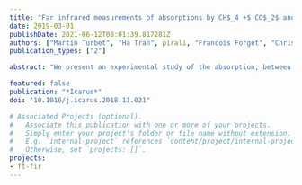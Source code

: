 ```yaml
---
title: "Far infrared measurements of absorptions by CH$_4 +$ CO$_2$ and H$_2 +$ CO$_2$ mixtures and implications for greenhouse warming on early Mars"
date: 2019-03-01
publishDate: 2021-06-12T08:01:39.817281Z
authors: ["Martin Turbet", "Ha Tran", pirali, "Francois Forget", "Christian Boulet", "Jean-Michel Hartmann"]
publication_types: ["2"]

abstract: "We present an experimental study of the absorption, between 40 and 640 cm<sup>-1</sup>, by CO<sub>2</sub>, CH<sub>4</sub> and H<sub>2</sub> gases as well as by H<sub>2</sub> + CO<sub>2</sub> and CH<sub>4</sub> + CO<sub>2</sub> mixtures at room temperature. A Fourier transform spectrometer associated to a multi-pass cell, whose optics were adjusted to obtain a 152 m path length, were used to record transmission spectra at total pressures up to about 0.98 bar. These measurements provide information concerning the collision-induced absorption (CIA) bands as well as about the wing of the CO<sub>2</sub> 15 mu m band. Our results for the CIAs of pure gases are, within uncertainties, in agreement with previous determinations, validating our experimental and data analysis procedures. We then consider the CIAs by H<sub>2</sub> + CO<sub>2</sub> and CH<sub>4</sub> + CO<sub>2</sub> and the low frequency wing of the pure CO<sub>2</sub> 15 mu m band, for which there are, to our knowledge, no previous measurements. We confirm experimentally the theoretical prediction of Wordsworth et al. (2017) that the H<sub>2</sub> + CO<sub>2</sub> and CH<sub>4</sub> + CO<sub>2</sub> CIAs are significantly stronger in the 50-550 cm<sup>-1</sup> region than those of H<sub>2</sub> + N<sub>2</sub> and CH<sub>4</sub> + N<sub>2</sub>, respectively. However, we find that the shape and the strength of these recorded CIAs differ from the aforementioned predictions. For the pure CO<sub>2</sub> line-wings, we show that both the chi-factor deduced from measurements near 4 mu m and a line-mixing model very well describe the observed strongly sub-Lorentzian behavior in the 500-600 cm<sup>-1</sup> region. These experimental results open renewed perspectives for studies of the past climate of Mars and extrasolar analogues."

featured: false
publication: "*Icarus*"
doi: "10.1016/j.icarus.2018.11.021"

# Associated Projects (optional).
#   Associate this publication with one or more of your projects.
#   Simply enter your project's folder or file name without extension.
#   E.g. `internal-project` references `content/project/internal-project/index.md`.
#   Otherwise, set `projects: []`.
projects:
- ft-fir
---
```


